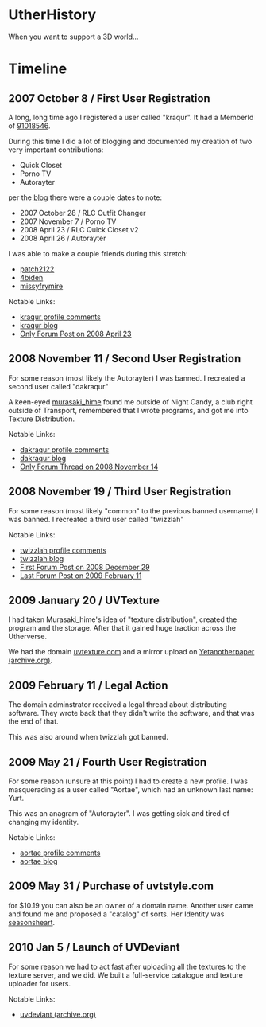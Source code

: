 # UtherHistory

When you want to support a 3D world...

# Timeline

## 2007 October 8 / First User Registration

A long, long time ago I registered a user called "kraqur". It had a MemberId of [91018546](91018546/91018546_google-search-profile-dates.pdf).

During this time I did a lot of blogging and documented my creation of two very important contributions:
- Quick Closet
- Porno TV
- Autorayter

per the [blog](91018546/blog.pdf) there were a couple dates to note:
- 2007 October 28 / RLC Outfit Changer
- 2007 November 7 / Porno TV
- 2008 April 23 / RLC Quick Closet v2
- 2008 April 26 / Autorayter

I was able to make a couple friends during this stretch:
- [patch2122](https://www.utherverse.com/net/profile/view_profile.aspx?MemberId=90659692)
- [4biden](https://www.utherverse.com/net/profile/view_profile.aspx?MemberId=91311133)
- [missyfrymire](https://www.utherverse.com/net/profile/view_profile.aspx?MemberId=90872029)

Notable Links:
- [kraqur profile comments](https://www.utherverse.com/net/profile/all_PComments.aspx?MemberId=91018546)
- [kraqur blog](https://www.utherverse.com/Net/blog/view_blog.aspx?viewLogMId=91018546)
- [Only Forum Post on 2008 April 23](https://forums.utherverse.com/yaf_postsm202996_Shutting-Down-the-Old-Server-on-4-23.aspx#post202996)

## 2008 November 11 / Second User Registration

For some reason (most likely the Autorayter) I was banned. I recreated a second user called "dakraqur"

A keen-eyed [murasaki_hime](https://www.utherverse.com/net/profile/view_profile.aspx?MemberId=90834244) found me outside of Night Candy, a club right outside of Transport, remembered that I wrote programs, and got me into Texture Distribution.

Notable Links:
- [dakraqur profile comments](https://www.utherverse.com/net/profile/all_PComments.aspx?MemberId=92016862)
- [dakraqur blog](https://www.utherverse.com/Net/blog/view_blog.aspx?viewLogMId=92016862)
- [Only Forum Thread on 2008 November 14](https://forums.utherverse.com/yaf_postsm352454_Autorater.aspx#post35245)

## 2008 November 19 / Third User Registration

For some reason (most likely "common" to the previous banned username) I was banned. I recreated a third user called "twizzlah"

Notable Links:
- [twizzlah profile comments](https://www.utherverse.com/net/profile/all_PComments.aspx?MemberId=92446698)
- [twizzlah blog](https://www.utherverse.com/Net/blog/view_blog.aspx?viewLogMId=92446698)
- [First Forum Post on 2008 December 29](https://forums.utherverse.com/yaf_postsm397427_UVTexture--Custom-Textures-Distribution-System.aspx#post397427)
- [Last Forum Post on 2009 February 11](https://forums.utherverse.com/yaf_postsm451719_UVTexture--Custom-Textures-Distribution-System.aspx#post451719)

## 2009 January 20 / UVTexture

I had taken Murasaki_hime's idea of "texture distribution", created the program and the storage. After that it gained huge traction across the Utherverse.

We had the domain [uvtexture.com](https://web.archive.org/web/20090709062557/http://uthernews.com:80/node/817) and a mirror upload on [Yetanotherpaper (archive.org)](https://web.archive.org/web/20090507195924/http://www.uthernews.com:80/node/817).

## 2009 February 11 / Legal Action

The domain adminstrator received a legal thread about distributing software. They wrote back that they didn't write the software, and that was the end of that.

This was also around when twizzlah got banned.

## 2009 May 21 / Fourth User Registration

For some reason (unsure at this point) I had to create a new profile. I was masquerading as a user called "Aortae", which had an unknown last name: Yurt.

This was an anagram of "Autorayter". I was getting sick and tired of changing my identity.

Notable Links:
- [aortae profile comments](https://www.utherverse.com/net/profile/all_PComments.aspx?MemberId=93612218)
- [aortae blog](https://www.utherverse.com/Net/blog/view_blog.aspx?viewLogMId=93612218)

## 2009 May 31 / Purchase of uvtstyle.com

for $10.19 you can also be an owner of a domain name. Another user came and found me and proposed a "catalog" of sorts. Her Identity was [seasonsheart](https://www.utherverse.com/net/profile/view_profile.aspx?MemberID=92046962).

## 2010 Jan 5 / Launch of UVDeviant

For some reason we had to act fast after uploading all the textures to the texture server, and we did. We built a full-service catalogue and texture uploader for users. 

Notable Links:
- [uvdeviant (archive.org)](https://web.archive.org/web/20100105024749/http://www.uvdeviant.com:80/)
